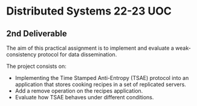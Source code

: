 # Distributed Systems 22-23 UOC
## 2nd Deliverable 

The aim of this practical assignment is to implement and evaluate a weak-consistency protocol for data dissemination.

The project consists on:
- Implementing the Time Stamped Anti-Entropy (TSAE) protocol into an application that stores cooking recipes in a set of replicated servers.
- Add a remove operation on the recipes application.
- Evaluate how TSAE behaves under different conditions.
